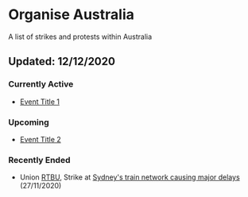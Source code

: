 # Organise Australia
A list of strikes and protests within Australia

## Updated: 12/12/2020

### Currently Active
* [Event Title 1](https://github.com/SpaceManSparrow/OrganiseAustralia)

### Upcoming
* [Event Title 2](https://github.com/SpaceManSparrow/OrganiseAustralia)

### Recently Ended
* Union [RTBU](http://www.rtbu.org.au/), Strike at [Sydney's train network causing major delays](https://www.9news.com.au/national/nsw-train-delays-sydney-blue-mountains-gosford-services-disrupted-over-industrial-action/7827b2b8-4a0b-4ad8-bc45-df5acd373ea9) (27/11/2020)
